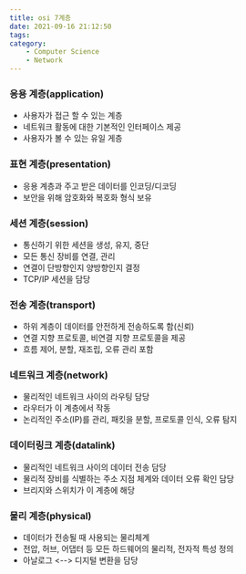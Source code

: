 ```yaml
---
title: osi 7계층
date: 2021-09-16 21:12:50
tags:
category:
    - Computer Science
    - Network
---
```

### 응용 계층(application)
- 사용자가 접근 할 수 있는 계층
- 네트워크 활동에 대한 기본적인 인터페이스 제공
- 사용자가 볼 수 있는 유일 게층

### 표현 계층(presentation)
- 응용 계층과 주고 받은 데이터를 인코딩/디코딩
- 보안을 위해 암호화와 복호화 형식 보유

### 세션 계층(session)
- 통신하기 위한 세션을 생성, 유지, 중단
- 모든 통신 장비를 연결, 관리
- 연결이 단방향인지 양방향인지 결정
- TCP/IP 세션을 담당

### 전송 계층(transport)
- 하위 계층이 데이터를 안전하게 전송하도록 함(신뢰)
- 연결 지향 프로토콜, 비연결 지향 프로토콜을 제공
- 흐름 제어, 분할, 재조립, 오류 관리 포함

### 네트워크 계층(network)
- 물리적인 네트워크 사이의 라우팅 담당
- 라우터가 이 계층에서 작동
- 논리적인 주소(IP)를 관리, 패킷을 분할, 프로토콜 인식, 오류 탐지

### 데이터링크 계층(datalink)
- 물리적인 네트워크 사이의 데이터 전송 담당
- 물리적 장비를 식별하는 주소 지점 체계와 데이터 오류 확인 담당
- 브리지와 스위치가 이 계층에 해당

### 물리 계층(physical)
- 데이터가 전송될 때 사용되는 물리체계
- 전압, 허브, 어댑터 등 모든 하드웨어의 물리적, 전자적 특성 정의
- 아날로그 <--> 디지털 변환을 담당